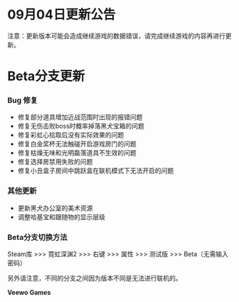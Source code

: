 # 09月04日更新公告

注意：更新版本可能会造成继续游戏的数据错误，请完成继续游戏的内容再进行更新。

# Beta分支更新

### Bug 修复

* 修复部分道具增加近战范围时出现的报错问题
* 修复无伤击败boss时概率掉落黑犬宝箱的问题
* 修复彩虹心拾取后没有实际效果的问题
* 修复白金奖杯无法触碰开启游戏房门的问题
* 修复枯燥无味和光明磊落道具不生效的问题
* 修复选择房禁用失败的问题
* 修复小丑盒子房间中跳跃盒在联机模式下无法开启的问题
### 其他更新

* 更新黑犬办公室的美术资源
* 调整哈基宝和跟随物的显示层级
### Beta分支切换方法

Steam库 >>> 霓虹深渊2 >>> 右键 >>> 属性 >>> 测试版 >>> Beta（无需输入密码）

另外请注意，不同的分支之间因为版本不同是无法进行联机的。

**Veewo Games**

